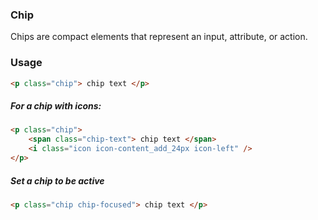 ### Chip
Chips are compact elements that represent an input, attribute, or action.

### Usage
```html
<p class="chip"> chip text </p> 
```

##### For a chip with icons:

```html
<p class="chip">
    <span class="chip-text"> chip text </span>
    <i class="icon icon-content_add_24px icon-left" /> 
</p>
```

##### Set a chip to be active

```html
<p class="chip chip-focused"> chip text </p> 
```
